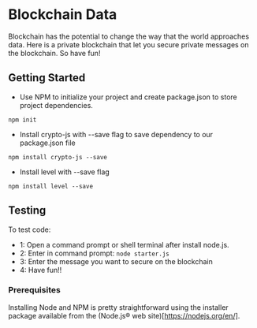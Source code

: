 # Blockchain Data

Blockchain has the potential to change the way that the world approaches data. Here is a private blockchain that let you secure private messages on the blockchain. So have fun!


## Getting Started

- Use NPM to initialize your project and create package.json to store project dependencies.
```
npm init
```
- Install crypto-js with --save flag to save dependency to our package.json file
```
npm install crypto-js --save
```
- Install level with --save flag
```
npm install level --save
```

## Testing

To test code:
- 1: Open a command prompt or shell terminal after install node.js.
- 2: Enter in command prompt: ```node starter.js```
- 3: Enter the message you want to secure on the blockchain
- 4: Have fun!!


### Prerequisites

Installing Node and NPM is pretty straightforward using the installer package available from the (Node.js® web site)[https://nodejs.org/en/].
